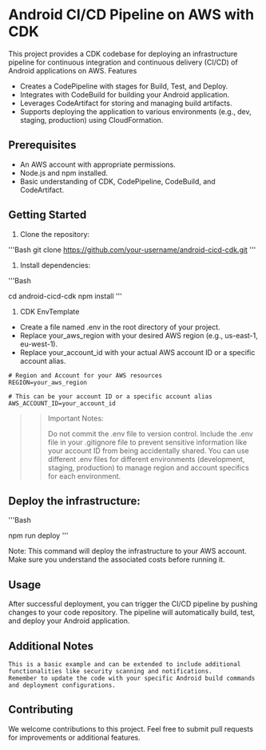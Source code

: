 # Android CI/CD Pipeline on AWS with CDK

This project provides a CDK codebase for deploying an infrastructure pipeline for continuous integration and continuous delivery (CI/CD) of Android applications on AWS.
Features

- Creates a CodePipeline with stages for Build, Test, and Deploy.
- Integrates with CodeBuild for building your Android application.
- Leverages CodeArtifact for storing and managing build artifacts.
- Supports deploying the application to various environments (e.g., dev, staging, production) using CloudFormation.

## Prerequisites

- An AWS account with appropriate permissions.
- Node.js and npm installed.
- Basic understanding of CDK, CodePipeline, CodeBuild, and CodeArtifact.

## Getting Started

1. Clone the repository:

'''Bash
git clone https://github.com/your-username/android-cicd-cdk.git
'''

1. Install dependencies:

'''Bash

cd android-cicd-cdk
npm install
'''

1. CDK EnvTemplate

- Create a file named .env in the root directory of your project.
- Replace your_aws_region with your desired AWS region (e.g., us-east-1, eu-west-1).
- Replace your_account_id with your actual AWS account ID or a specific account alias.

```
# Region and Account for your AWS resources
REGION=your_aws_region

# This can be your account ID or a specific account alias
AWS_ACCOUNT_ID=your_account_id

```

> > Important Notes:
> >
> > Do not commit the .env file to version control. Include the .env file in your .gitignore file to prevent sensitive information like your account ID from being accidentally shared.
> > You can use different .env files for different environments (development, staging, production) to manage region and account specifics for each environment.

## Deploy the infrastructure:

'''Bash

npm run deploy
'''

Note: This command will deploy the infrastructure to your AWS account. Make sure you understand the associated costs before running it.

## Usage

After successful deployment, you can trigger the CI/CD pipeline by pushing changes to your code repository. The pipeline will automatically build, test, and deploy your Android application.

## Additional Notes

    This is a basic example and can be extended to include additional functionalities like security scanning and notifications.
    Remember to update the code with your specific Android build commands and deployment configurations.

## Contributing

We welcome contributions to this project. Feel free to submit pull requests for improvements or additional features.
